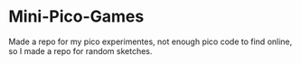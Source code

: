 # Mini-Pico-Games
Made a repo for my pico experimentes, not enough pico code to find online, so I made a repo for random sketches.
